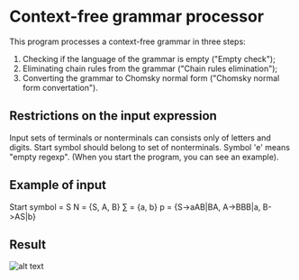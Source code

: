 # Context-free grammar processor
This program processes a context-free grammar in three steps:

1. Checking if the language of the grammar is empty ("Empty check");
3. Eliminating chain rules from the grammar ("Chain rules elimination");
4. Converting the grammar to Chomsky normal form ("Chomsky normal form convertation").

## Restrictions on the input expression
Input sets of terminals or nonterminals can consists only of letters and digits.
Start symbol should belong to set of nonterminals.
Symbol 'e' means "empty regexp".
(When you start the program, you can see an example).

## Example of input
Start symbol = S
N = {S, A, B}
∑ = {a, b}
p = {S->aAB|BA, A->BBB|a, B->AS|b}

## Result
![alt text](example2.gif "Example")
